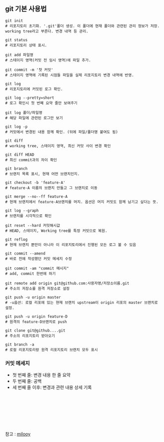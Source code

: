 ## git 기본 사용법
```shell
git init
# 리포지토리 초기화. '.git'폴더 생성. 이 폴더에 현재 폴더와 관련된 관리 정보가 저장. working tree라고 부른다. 변경 내역 등 관리.

git status
# 리포지토리 상태 표시. 

git add 파일명
# 스테이지 영역(커밋 전 임시 영역)에 파일 추가. 

git commit -m '첫 커밋'
# 스테이지 영역에 기록된 시점들 파일을 실제 리포지토리 변경 내역에 반영.

git log
# 리포지토리에 커밋된 로그 확인. 

git log --pretty=short
# 로그 확인시 첫 번째 요약 줄만 보여주기

git log 폴더/파일명
# 해당 파일에 관련된 로그만 보기

git log -p
# 커밋에서 변경된 내용 함께 확인. (뒤에 파일/폴더명 붙여도 됨)

git diff
# working tree, 스테이지 영역, 최신 커밋 사이 변경 확인

git diff HEAD
# 최신 commit과의 차이 확인

git branch
# 브랜치 목록 표시, 현재 어떤 브랜치인지.

git checkout -b 'feature-A'
# feature-A 이름의 브랜치 만들고 그 브랜치로 이동

git merge --no--ff feature-A
# 현재 브랜치에서 feature-A브랜치를 머지. 옵션은 머지 커밋도 함께 남기고 싶다는 뜻.

git log --graph
# 브랜치를 시각적으로 확인

git reset --hard 커밋해시값
# HEAD, 스테이지, Working tree를 특정 커밋으로 복원.

git reflog
# 현재 브랜치 뿐만이 아니라 이 리포지토리에서 진행된 모든 로그 볼 수 있음

git commit --amend
# 바로 전에 작성했던 커밋 메세지 수정

git commit -am "commit 메시지"
# add, commit 한번에 하기

git remote add origin git@github.com:사용자명/저장소이름.git
# 주소의 저장소를 원격 저장소로 설정

git push -u origin master
# -u옵션: 로컬 리포에 있는 현재 브랜치 upstream이 origin 리포의 master 브랜치로 설정.

git push -u origin feature-D
# 원격의 feature-D브랜치로 push

git clone git@github....git
# 주소의 리포지토리 받아오기

git branch -a
# 로컬 리포지토리랑 원격 리포지토리 브랜치 모두 표시

```

### 커밋 메세지
- 첫 번째 줄: 변경 내용 한 줄 요약
- 두 번째 줄: 공백
- 세 번째 줄 이후: 변경과 관련 내용 상세 기록

<br>
<br>
<br>
<br>
<br>
<br>

참고 :  [milooy](https://github.com/milooy/TIL/blob/master/documents/Git/git-guide.md)